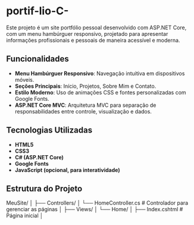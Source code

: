 # portif-lio-C-

Este projeto é um site portfólio pessoal desenvolvido com ASP.NET Core, com um menu hambúrguer responsivo, projetado para apresentar informações profissionais e pessoais de maneira acessível e moderna.

## Funcionalidades

- **Menu Hambúrguer Responsivo**: Navegação intuitiva em dispositivos móveis.
- **Seções Principais**: Início, Projetos, Sobre Mim e Contato.
- **Estilo Moderno**: Uso de animações CSS e fontes personalizadas com Google Fonts.
- **ASP.NET Core MVC**: Arquitetura MVC para separação de responsabilidades entre controle, visualização e dados.

## Tecnologias Utilizadas

- **HTML5**
- **CSS3**
- **C# (ASP.NET Core)**
- **Google Fonts**
- **JavaScript (opcional, para interatividade)**

## Estrutura do Projeto

MeuSite/ │ ├── Controllers/ │ └── HomeController.cs # Controlador para gerenciar as páginas │ ├── Views/ │ └── Home/ │ ├── Index.cshtml # Página inicial │
